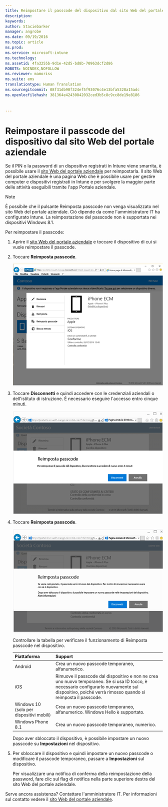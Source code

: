 ```yaml
---
title: Reimpostare il passcode del dispositivo dal sito Web del portale aziendale | Microsoft Intune
description: 
keywords: 
author: Staciebarker
manager: angrobe
ms.date: 09/19/2016
ms.topic: article
ms.prod: 
ms.service: microsoft-intune
ms.technology: 
ms.assetid: 4fa3255b-9d1e-42d5-bd8b-70963dcf2d86
ROBOTS: NOINDEX,NOFOLLOW
ms.reviewer: mamoriss
ms.suite: ems
translationtype: Human Translation
ms.sourcegitcommit: 08f31db90f324ef5f93076c4e13bfa5328a15adc
ms.openlocfilehash: 381364e42430842032ced3b5c8c9cc8de19e8186


---
```



# Reimpostare il passcode del dispositivo dal sito Web del portale aziendale

Se il PIN o la password di un dispositivo registrati in Intune viene smarrita, è possibile usare il [sito Web del portale aziendale](http://portal.manage.microsoft.com) per reimpostarla. Il sito Web del portale aziendale è una pagina Web che è possibile usare per gestire computer e dispositivi registrati in Intune e per svolgere la maggior parte delle attività eseguibili tramite l'app Portale aziendale.

> [!NOTE]
> È possibile che il pulsante Reimposta passcode non venga visualizzato nel sito Web del portale aziendale. Ciò dipende da come l'amministratore IT ha configurato Intune. La reimpostazione del passcode non è supportata nei dispositivi Windows 8.1.

Per reimpostare il passcode:

1.  Aprire il [sito Web del portale aziendale](http://portal.manage.microsoft.com) e toccare il dispositivo di cui si vuole reimpostare il passcode.

2.  Toccare **Reimposta passcode**.

    ![resetp-passcode-option-on-company-portal-website](./media/iwp-screen-with-all-options.png)

3.  Toccare **Disconnetti** e quindi accedere con le credenziali aziendali o dell'istituto di istruzione. È necessario eseguire l'accesso entro cinque minuti.

    ![sign-out-sign-back-in](./media/iwp-2-sign-out.png)

4.  Toccare **Reimposta passcode**.

    ![tap-reset-passcode](./media/iwp-3-tap-reset-passcode-after-signin.png)

    Controllare la tabella per verificare il funzionamento di Reimposta passcode nel dispositivo.

    |Piattaforma|Support|
    |------------|-----------|
    |Android|Crea un nuovo passcode temporaneo, alfanumerico.|
    |iOS|Rimuove il passcode dal dispositivo e non ne crea uno nuovo temporaneo. Se si usa ID tocco, è necessario configurarlo nuovamente sul dispositivo, poiché verrà rimosso quando si reimposta il passcode.|
    |Windows 10 (solo per dispositivi mobili)|Crea un nuovo passcode temporaneo, alfanumerico. Windows Hello è supportato.|
    |Windows Phone 8.1|Crea un nuovo passcode temporaneo, numerico.|
    Dopo aver sbloccato il dispositivo, è possibile impostare un nuovo passcode su **Impostazioni** nel dispositivo.

5.  Per sbloccare il dispositivo e quindi impostare un nuovo passcode o modificare il passcode temporaneo, passare a **Impostazioni** sul dispositivo.

    Per visualizzare una notifica di conferma della reimpostazione della password, fare clic sul flag di notifica nella parte superiore destra del sito Web del portale aziendale.

Serve ancora assistenza? Contattare l'amministratore IT. Per informazioni sul contatto vedere il [sito Web del portale aziendale](http://portal.manage.microsoft.com).





<!--HONumber=Oct16_HO2-->


